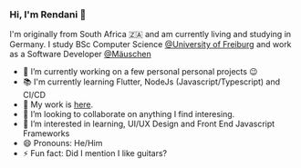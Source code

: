 ### Hi, I'm Rendani 👋

I'm originally from South Africa 🇿🇦   and am currently living and studying in Germany. I study BSc Computer Science  [@University of Freiburg](http://www.informatik.uni-freiburg.de/) and work as a Software Developer [@Mäuschen](https://www.xn--muschen-5wa.app/)

- 🔭 I’m currently working on a few personal personal projects 😉
- 📚 I'm currently learning Flutter, NodeJs (Javascript/Typescript) and CI/CD
- 👷 My work is [here](https://github.com/Renni771?tab=repositories).
- 👯 I’m looking to collaborate on anything I find interesing.
- 🤔 I’m interested in learning, UI/UX Design and Front End Javascript Frameworks
- 😄 Pronouns: He/Him
- ⚡ Fun fact: Did I mention I like guitars?

<!--
**Renni771/Renni771** is a ✨ _special_ ✨ repository because its `README.md` (this file) appears on your GitHub profile.

Here are some ideas to get you started:

- 🌱 I’m currently learning ...
- 👯 I’m looking to collaborate on ...
- 🤔 I’m looking for help with ...
- 💬 Ask me about ...
- 📫 How to reach me: ...
-->

